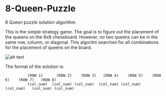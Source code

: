 # 8-Queen-Puzzle
8 Queen puzzle solution algorithm

This is the simple strategy game. The goal is to figure out the placement of the queens on the 8x8 chessboard. However, no two queens can be in the same row, column, or diagonal. This algoritm searches for all combinations for the placement of queens on the board. 


![alt text](http://www.aiai.ed.ac.uk/~gwickler/images/8-queens-config.png)


The format of the solution is: 

              (ROW 1)      (ROW 2)    (ROW 3)   (ROW 4)    (ROW 5)    (ROW 6)    (ROW 7)   (ROW 8)
              (col_num)  (col_num) (col_num)  (col_num) (col_num)  (col_num)   (col_num) (col_num)


